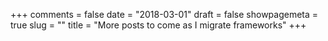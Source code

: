 +++
comments = false
date = "2018-03-01"
draft = false
showpagemeta = true
slug = ""
title = "More posts to come as I migrate frameworks"
+++